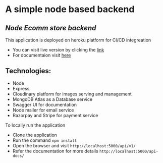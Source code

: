 # A simple node based backend
## _Node Ecomm store backend_

This application is deployed on heroku platform for CI/CD integreation
- You can visit live version by clicking the [link](https://shubhamnodebackend.herokuapp.com)
- For documentaion visit [here](https://shubhamnodebackend.herokuapp.com/api-docs)


## Technologies:

- Node
- Express
- Cloudinary platform for images serving and management
- MongoDB Atlas as a Database service
- Swagger UI for documentation
- Node mailer for email service
- Razorpay and Stripe for payment service

To locally run the application 
- Clone the application
- Run the command `npm install`
- Open the browser and visit `http://localhost:5000/api/v1/`
- Refer the documentation for more details `http://localhost:5000/api-docs/`
